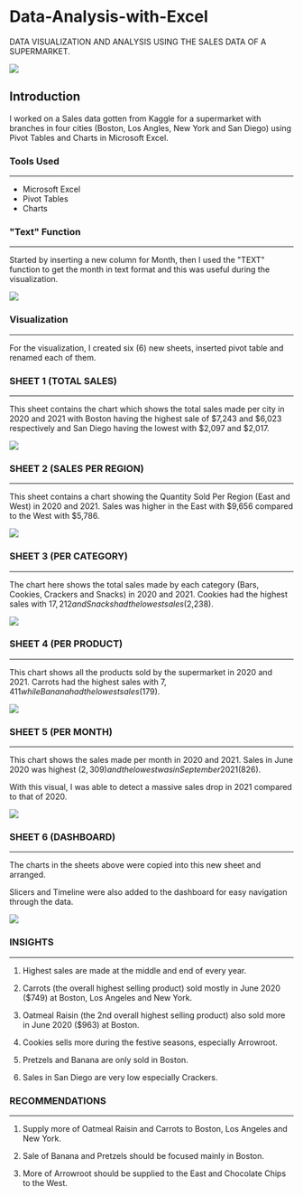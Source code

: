 # Data-Analysis-with-Excel
DATA VISUALIZATION AND ANALYSIS USING THE SALES DATA OF A SUPERMARKET.

![](head.webp)

## Introduction

I worked on a Sales data gotten from Kaggle for a supermarket with branches in four cities (Boston, Los Angles, New York and San Diego) using Pivot Tables and Charts in Microsoft Excel. 

### Tools Used
---

- Microsoft Excel
- Pivot Tables
- Charts

### "Text" Function
---

Started by inserting a new column for Month, then I used the "TEXT" function to get the month in text format and this was useful during the visualization.

![](text.webp)

### Visualization
---

For the visualization, I created six (6) new sheets, inserted pivot table and renamed each of them.

### SHEET 1 (TOTAL SALES)
---
This sheet contains the chart which shows the total sales made per city in 2020 and 2021 with Boston having the highest sale of $7,243 and $6,023 respectively and San Diego having the lowest with $2,097 and $2,017.

![](sheet_1.webp)

### SHEET 2 (SALES PER REGION)
---
This sheet contains a chart showing the Quantity Sold Per Region (East and West) in 2020 and 2021. Sales was higher in the East with $9,656 compared to the West with $5,786.

![](sheet_2.webp)

### SHEET 3 (PER CATEGORY)
---
The chart here shows the total sales made by each category (Bars, Cookies, Crackers and Snacks) in 2020 and 2021. Cookies had the highest sales with $17,212 and Snacks had the lowest sales ($2,238).

![](sheet_3.webp)

### SHEET 4 (PER PRODUCT)
---
This chart shows all the products sold by the supermarket in 2020 and 2021. Carrots had the highest sales with $7,411 while Banana had the lowest sales ($179).

![](sheet_4.webp)

### SHEET 5 (PER MONTH)
---
This chart shows the sales made per month in 2020 and 2021. Sales in June 2020 was highest ($2,309) and the lowest was in September 2021 ($826).

With this visual, I was able to detect a massive sales drop in 2021 compared to that of 2020.

![](sheet_5.webp)

### SHEET 6 (DASHBOARD)
---
The charts in the sheets above were copied into this new sheet and arranged.

Slicers and Timeline were also added to the dashboard for easy navigation through the data.

![](sheet_6.webp)

### INSIGHTS
---
1. Highest sales are made at the middle and end of every year.

2. Carrots (the overall highest selling product) sold mostly in June 2020 ($749) at Boston, Los Angeles and New York.

3. Oatmeal Raisin (the 2nd overall highest selling product) also sold more in June 2020 ($963) at Boston.

4. Cookies sells more during the festive seasons, especially Arrowroot.

5. Pretzels and Banana are only sold in Boston.

6. Sales in San Diego are very low especially Crackers.

### RECOMMENDATIONS
---
1. Supply more of Oatmeal Raisin and Carrots to Boston, Los Angeles and New York.

2. Sale of Banana and Pretzels should be focused mainly in Boston.

3. More of Arrowroot should be supplied to the East and Chocolate Chips to the West.



